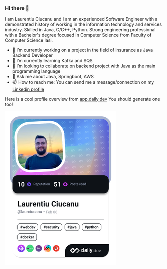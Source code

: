 ### Hi there 👋

<!--
**laurciucanu/laurciucanu** is a ✨ _special_ ✨ repository because its `README.md` (this file) appears on your GitHub profile.

Here are some ideas to get you started:

- 🔭 I’m currently working on ...
- 🌱 I’m currently learning ...
- 👯 I’m looking to collaborate on ...
- 🤔 I’m looking for help with ...
- 💬 Ask me about ...
- 📫 How to reach me: ...
- 😄 Pronouns: ...
- ⚡ Fun fact: ...
-->
I am Laurentiu Ciucanu and I am an experienced Software Engineer with a demonstrated history of working in the information technology and services industry. Skilled in Java, C/C++, Python. Strong engineering professional with a Bachelor's degree focused in Computer Science from Faculty of Computer Science Iasi.

- 🔭 I’m currently working on a project in the field of insurance as Java Backend Developer
- 🌱 I’m currently learning Kafka and SQS
- 👯 I’m looking to collaborate on backend project with Java as the main programming language
- 💬 Ask me about Java, Springboot, AWS
- 📫 How to reach me: You can send me a message/connection on my <a href="https://www.linkedin.com/in/laurentiu-ciucanu-5a0a86147/">Linkedin profile</a>

Here is a cool profile overview from <a href="https://app.daily.dev/">app.daily.dev</a> You should generate one too!

<a href="https://app.daily.dev/laurciucanu"><img src="https://github.com/laurciucanu/laurciucanu/blob/main/devcard.png" width="356" alt="Laurentiu Ciucanu's Dev Card"/></a>
